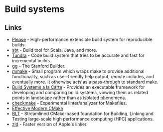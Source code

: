 # Build systems

## Links

- [Please](https://github.com/thought-machine/please) - High-performance extensible build system for reproducible builds.
- [sbt](https://github.com/sbt/sbt) - Build tool for Scala, Java, and more.
- [Tundra](https://github.com/deplinenoise/tundra) - Code build system that tries to be accurate and fast for incremental builds.
- [gg](https://github.com/StanfordSNR/gg) - The Stanford Builder.
- [mmake](https://github.com/tj/mmake) - Small program which wraps make to provide additional functionality, such as user-friendly help output, remote includes, and eventually more. It otherwise acts as a pass-through to standard make.
- [Build Systems a la Carte](https://github.com/snowleopard/build) - Provides an executable framework for developing and comparing build systems, viewing them as related points in landscape rather than as isolated phenomena.
- [checkmake](https://github.com/mrtazz/checkmake) - Experimental linter/analyzer for Makefiles.
- [Effective Modern CMake](https://gist.github.com/mbinna/c61dbb39bca0e4fb7d1f73b0d66a4fd1)
- [BLT](https://github.com/LLNL/blt) - Streamlined CMake-based foundation for Building, Linking and Testing large-scale high performance computing (HPC) applications.
- [zld](https://github.com/michaeleisel/zld) - Faster version of Apple's linker.
